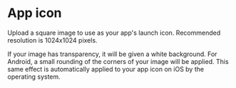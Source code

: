 # App icon

Upload a square image to use as your app's launch icon. Recommended resolution is 1024x1024 pixels.

If your image has transparency, it will be given a white background. For Android, a small rounding of the corners of your image will be applied. This same effect is automatically applied to your app icon on iOS by the operating system.

